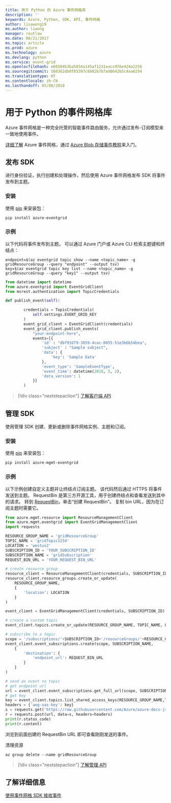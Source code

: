 ```yaml
---
title: 用于 Python 的 Azure 事件网格库
description: ''
keywords: Azure, Python, SDK, API, 事件网格
author: lisawong19
ms.author: liwong
manager: routlaw
ms.date: 08/21/2017
ms.topic: article
ms.prod: azure
ms.technology: azure
ms.devlang: python
ms.service: event-grid
ms.openlocfilehash: e68504b3ba5834a145af1231eacc076e424a2256
ms.sourcegitcommit: 560362db0f65307c8b02b7b7ad8642b5c4aa6294
ms.translationtype: HT
ms.contentlocale: zh-CN
ms.lasthandoff: 05/08/2018
---
```

# <a name="event-grid-libraries-for-python"></a>用于 Python 的事件网格库


Azure 事件网格是一种完全托管的智能事件路由服务，允许通过发布-订阅模型来一致地使用事件。

[详细了解](/azure/event-grid/overview) Azure 事件网格，通过 [Azure Blob 存储事件教程](/azure/storage/blobs/storage-blob-event-quickstart)来入门。 

## <a name="publish-sdk"></a>发布 SDK

进行身份验证，执行创建和处理操作，然后使用 Azure 事件网格发布 SDK 将事件发布到主题。

### <a name="installation"></a>安装 

使用 [pip](https://pip.pypa.io/en/stable/quickstart/) 来安装包：

```bash
pip install azure-eventgrid
```

### <a name="example"></a>示例 

以下代码将事件发布到主题。 可以通过 Azure 门户或 Azure CLI 检索主题键和终结点：

```azurecli-interactive
endpoint=$(az eventgrid topic show --name <topic_name> -g gridResourceGroup --query "endpoint" --output tsv)
key=$(az eventgrid topic key list --name <topic_name> -g gridResourceGroup --query "key1" --output tsv)
```

```python
from datetime import datetime
from azure.eventgrid import EventGridClient
from msrest.authentication import TopicCredentials

def publish_event(self):

        credentials = TopicCredentials(
            self.settings.EVENT_GRID_KEY
        )
        event_grid_client = EventGridClient(credentials)
        event_grid_client.publish_events(
            "your-endpoint-here",
            events=[{
                'id' : "dbf93d79-3859-4cac-8055-51e3b6b54bea",
                'subject' : "Sample subject",
                'data': {
                    'key': 'Sample Data'
                },
                'event_type': 'SampleEventType',
                'event_time': datetime(2018, 5, 2),
                'data_version': 1
            }]
        )
```

> [!div class="nextstepaction"]
> [了解客户端 API](/python/api/overview/azure/eventgrid/client)

## <a name="management-sdk"></a>管理 SDK

使用管理 SDK 创建、更新或删除事件网格实例、主题和订阅。

### <a name="installation"></a>安装 

使用 [pip](https://pip.pypa.io/en/stable/quickstart/) 来安装包：

```bash
pip install azure-mgmt-eventgrid
```

### <a name="example"></a>示例

以下示例创建自定义主题并让终结点订阅主题。 该代码然后通过 HTTPS 将事件发送到主题。
RequestBin 是第三方开源工具，用于创建终结点和查看发送到其中的请求。 转到 [RequestBin](https://requestb.in/)，单击“创建 RequestBin”。 复制 bin URL，因为在订阅主题时需要它。

```python
from azure.mgmt.resource import ResourceManagementClient
from azure.mgmt.eventgrid import EventGridManagementClient
import requests

RESOURCE_GROUP_NAME = 'gridResourceGroup'
TOPIC_NAME = 'gridTopic1234'
LOCATION = 'westus2'
SUBSCRIPTION_ID = 'YOUR_SUBSCRIPTION_ID'
SUBSCRIPTION_NAME = 'gridSubscription'
REQUEST_BIN_URL = 'YOUR_REQUEST_BIN_URL'

# create resource group
resource_client = ResourceManagementClient(credentials, SUBSCRIPTION_ID)
resource_client.resource_groups.create_or_update(
    RESOURCE_GROUP_NAME,
    {
        'location': LOCATION
    }
)

event_client = EventGridManagementClient(credentials, SUBSCRIPTION_ID)

# create a custom topic
event_client.topics.create_or_update(RESOURCE_GROUP_NAME, TOPIC_NAME, LOCATION)

# subscribe to a topic
scope = '/subscriptions/'+SUBSCRIPTION_ID+'/resourceGroups/'+RESOURCE_GROUP_NAME+'/providers/Microsoft.EventGrid/topics/'+TOPIC_NAME
event_client.event_subscriptions.create(scope, SUBSCRIPTION_NAME,
    {
        'destination': {
            'endpoint_url': REQUEST_BIN_URL
        }
    }
)

# send an event to topic
# get endpoint url
url = event_client.event_subscriptions.get_full_url(scope, SUBSCRIPTION_NAME).endpoint_url
# get key
key = event_client.topics.list_shared_access_keys(RESOURCE_GROUP_NAME,TOPIC_NAME).key1
headers = {'aeg-sas-key': key}
s = requests.get('https://raw.githubusercontent.com/Azure/azure-docs-json-samples/master/event-grid/customevent.json')
r = requests.post(url, data=s, headers=headers)
print(r.status_code)
print(r.content)
```
浏览到前面创建的 RequestBin URL 即可查看刚刚发送的事件。

清理资源
```azurecli-interactive
az group delete --name gridResourceGroup
```

> [!div class="nextstepaction"]
> [了解管理 API](/python/api/overview/azure/eventgrid/management)

## <a name="learn-more"></a>了解详细信息

[使用事件网格 SDK 接收事件](/azure/event-grid/receive-events)